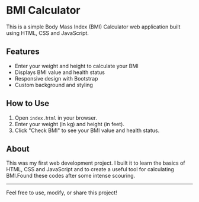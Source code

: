 # BMI Calculator

This is a simple Body Mass Index (BMI) Calculator web application built using HTML, CSS and JavaScript.

## Features
- Enter your weight and height to calculate your BMI
- Displays BMI value and health status
- Responsive design with Bootstrap
- Custom background and styling

## How to Use
1. Open `index.html` in your browser.
2. Enter your weight (in kg) and height (in feet).
3. Click "Check BMI" to see your BMI value and health status.

## About
This was my first web development project. I built it to learn the basics of HTML, CSS and JavaScript and to create a useful tool for calculating BMI.Found these codes after some intense scouring.

---
Feel free to use, modify, or share this project!
